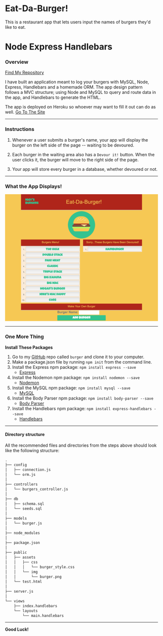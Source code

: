 # Eat-Da-Burger!
This is a restaurant app that lets users input the names of burgers they'd like to eat.

# Node Express Handlebars

### Overview
[Find My Repository](https://github.com/iggy788/burger "Mike's Repository")

I have built an application meant to log your burgers with MySQL, Node, Express, Handlebars and a homemade ORM. The app design pattern follows a MVC structure; using Node and MySQL to query and route data in the app, and Handlebars to generate the HTML.

The app is deployed on Heroku so whoever may want to fill it out can do as well.
[Go To The Site](https://cryptic-waters-18097.herokuapp.com/ "FriendFind Heroku")
- - -
### Instructions

1. Whenever a user submits a burger's name, your app will display the burger on the left side of the page -- waiting to be devoured.

2. Each burger in the waiting area also has a `Devour it!` button. When the user clicks it, the burger will move to the right side of the page.

3. Your app will store every burger in a database, whether devoured or not.

- - -
### What the App Displays!
![Working App Gif](public/assets/images/app.png)
- - -
### One More Thing

**Install These Packages**
1. Go to my [GitHub](https://github.com/iggy788/burger) repo called `burger` and clone it to your computer.
2. Make a package.json file by running `npm init` from the command line.
3. Install the Express npm package: `npm install express --save`
   * [Express](https://www.npmjs.com/package/express)
4. Install the Nodemon npm package: `npm install nodemon --save`
   * [Nodemon](https://www.npmjs.com/package/nodemon)
5. Install the MySQL npm package: `npm install mysql --save`
   * [MySQL](https://www.npmjs.com/package/mysql)
6. Install the Body Parser npm package: `npm install body-parser --save`
   * [Body Parser](https://www.npmjs.com/package/body-parser)
7. Install the Handlebars npm package: `npm install express-handlebars --save`
   * [Handlebars](https://www.npmjs.com/package/express-handlebars)
- - -
#### Directory structure

All the recommended files and directories from the steps above should look like the following structure:

```
.
├── config
│   ├── connection.js
│   └── orm.js
│ 
├── controllers
│   └── burgers_controller.js
│
├── db
│   ├── schema.sql
│   └── seeds.sql
│
├── models
│   └── burger.js
│ 
├── node_modules
│ 
├── package.json
│
├── public
│   ├── assets
│   │   ├── css
│   │   │   └── burger_style.css
│   │   └── img
│   │       └── burger.png
│   └── test.html
│
├── server.js
│
└── views
    ├── index.handlebars
    └── layouts
        └── main.handlebars
```

- - -
**Good Luck!**
